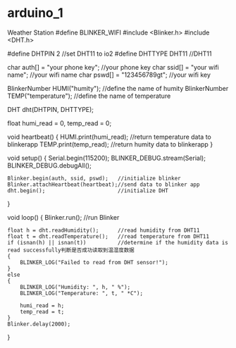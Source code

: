 # arduino_1
Weather Station
#define BLINKER_WIFI 
#include <Blinker.h>
#include <DHT.h>

#define DHTPIN 2                        //set DHT11 to io2
#define DHTTYPE DHT11                   //DHT11

char auth[] = "your phone key";         //your phone key
char ssid[] = "your wifi name";         //your wifi name
char pswd[] = "123456789gt";            //your wifi key


BlinkerNumber HUMI("humity");           //define the name of humity
BlinkerNumber TEMP("temperature");      //define the name of temperature
   
DHT dht(DHTPIN, DHTTYPE); 
 
float humi_read = 0, temp_read = 0;
 
void heartbeat()
{
    HUMI.print(humi_read);             //return temperature data to blinkerapp
    TEMP.print(temp_read);             //return humity data to blinkerapp
}

void setup()
{
    Serial.begin(115200);
    BLINKER_DEBUG.stream(Serial);
    BLINKER_DEBUG.debugAll();
 
    Blinker.begin(auth, ssid, pswd);   //initialize blinker 
    Blinker.attachHeartbeat(heartbeat);//send data to blinker app
    dht.begin();                       //initialize DHT
}

void loop() 
{
    Blinker.run();                     //run Blinker
 
    float h = dht.readHumidity();      //read humidity from DHT11
    float t = dht.readTemperature();   //read temperature from DHT11
    if (isnan(h) || isnan(t))          //determine if the humidity data is read successfully判断是否成功读取到温湿度数据
    {
        BLINKER_LOG("Failed to read from DHT sensor!");
    }
    else
    {   
        BLINKER_LOG("Humidity: ", h, " %");
        BLINKER_LOG("Temperature: ", t, " *C");
        
        humi_read = h;
        temp_read = t;
    }
    Blinker.delay(2000);
}
